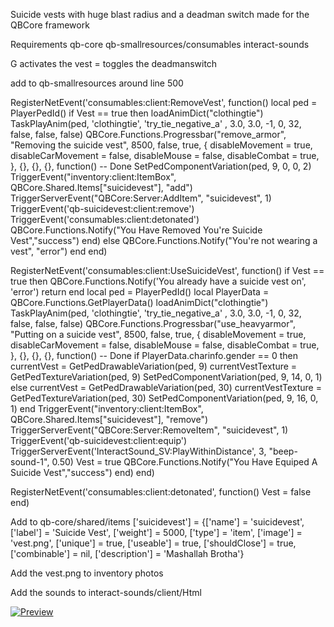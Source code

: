 Suicide vests with huge blast radius and a deadman switch made for the QBCore framework

Requirements
qb-core
qb-smallresources/consumables
interact-sounds


G activates the vest
= toggles the deadmanswitch


add to qb-smallresources around line 500

RegisterNetEvent('consumables:client:RemoveVest', function()
    local ped = PlayerPedId()
    if Vest == true then
        loadAnimDict("clothingtie")
        TaskPlayAnim(ped, 'clothingtie', 'try_tie_negative_a' , 3.0, 3.0, -1, 0, 32, false, false, false)
        QBCore.Functions.Progressbar("remove_armor", "Removing the suicide vest", 8500, false, true, {
            disableMovement = true,
            disableCarMovement = false,
            disableMouse = false,
            disableCombat = true,
        }, {}, {}, {}, function() -- Done
            SetPedComponentVariation(ped, 9, 0, 0, 2)
            TriggerEvent("inventory:client:ItemBox", QBCore.Shared.Items["suicidevest"], "add")
            TriggerServerEvent("QBCore:Server:AddItem", "suicidevest", 1)
            TriggerEvent('qb-suicidevest:client:remove')
            TriggerEvent('consumables:client:detonated')
            QBCore.Functions.Notify("You Have Removed You're Suicide Vest","success")
        end)
    else
        QBCore.Functions.Notify("You're not wearing a vest", "error")
    end
end)

RegisterNetEvent('consumables:client:UseSuicideVest', function()
    if Vest == true then QBCore.Functions.Notify('You already have a suicide vest on', 'error') return end
    local ped = PlayerPedId()
    local PlayerData = QBCore.Functions.GetPlayerData()
    loadAnimDict("clothingtie")
    TaskPlayAnim(ped, 'clothingtie', 'try_tie_negative_a' , 3.0, 3.0, -1, 0, 32, false, false, false)
    QBCore.Functions.Progressbar("use_heavyarmor", "Putting on a suicide vest", 8500, false, true, {
        disableMovement = true,
        disableCarMovement = false,
		disableMouse = false,
		disableCombat = true,
    }, {}, {}, {}, function() -- Done
        if PlayerData.charinfo.gender == 0 then
            currentVest = GetPedDrawableVariation(ped, 9)
            currentVestTexture = GetPedTextureVariation(ped, 9)
            SetPedComponentVariation(ped, 9, 14, 0, 1)
        else
            currentVest = GetPedDrawableVariation(ped, 30)
            currentVestTexture = GetPedTextureVariation(ped, 30)
            SetPedComponentVariation(ped, 9, 16, 0, 1)
        end
        TriggerEvent("inventory:client:ItemBox", QBCore.Shared.Items["suicidevest"], "remove")
        TriggerServerEvent("QBCore:Server:RemoveItem", "suicidevest", 1)
        TriggerEvent('qb-suicidevest:client:equip')
        TriggerServerEvent('InteractSound_SV:PlayWithinDistance', 3, "beep-sound-1", 0.50)
        Vest = true
        QBCore.Functions.Notify("You Have Equiped A Suicide Vest","success")
    end)
end)

RegisterNetEvent('consumables:client:detonated', function()
    Vest = false
end)

Add to qb-core/shared/items
['suicidevest'] 		 		 = {['name'] = 'suicidevest', 					['label'] = 'Suicide Vest', 			['weight'] = 5000, 	    ['type'] = 'item', 		['image'] = 'vest.png', 				['unique'] = true, 		['useable'] = true, 	['shouldClose'] = true,	   ['combinable'] = nil,   ['description'] = 'Mashallah Brotha'}

Add the vest.png to inventory photos

Add the sounds to interact-sounds/client/Html


[![Preview](https://img.youtube.com/vi/oUVp9tHu0Jw/0.jpg)](https://www.youtube.com/watch?v=oUVp9tHu0Jw)